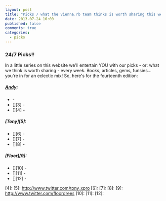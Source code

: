 ```yaml
---
layout: post
title: "Picks / what the vienna.rb team thinks is worth sharing this week"
date: 2013-07-24 16:00
published: false
comments: true
categories:
  - picks
---
```


### 24/7 Picks!!

In a little series on this website we'll entertain YOU with our picks - or: what we think is worth sharing - every week.
Books, articles, gems, funsies... you're in for an eclectic mix! So, here's for the fourteenth edition:

##### [Andy][1]:
  - [][2] - 
  - [][3] - 
  - [][4] - 
  
##### [Tony][5]:
  - [][6] - 
  - [][7] - 
  - [][8] - 

##### [Floor][9]:
  - [][10] - 
  - [][11] - 
  - [][12] - 

[1]: http://www.twitter.com/pxlpnk
[2]: 
[3]: 
[4]: 
[5]: http://www.twitter.com/tony_xpro
[6]: 
[7]: 
[8]: 
[9]: http://www.twitter.com/floordrees
[10]: 
[11]: 
[12]: 